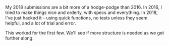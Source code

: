 My 2018 submissions are a bit more of a hodge-podge than 2016.
In 2016, I tried to make things nice and orderly, with specs and everything.
In 2018, I've just hacked it - using quick functions, no tests unless they seem helpful,
and a lot of trial and error.

This worked for the first few. We'll see if more structure is needed as we get further along.
